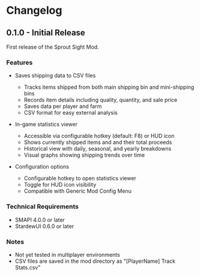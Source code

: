 # Changelog

## 0.1.0 - Initial Release
First release of the Sprout Sight Mod.

### Features
- Saves shipping data to CSV files
  - Tracks items shipped from both main shipping bin and mini-shipping bins
  - Records item details including quality, quantity, and sale price
  - Saves data per player and farm
  - CSV format for easy external analysis

- In-game statistics viewer
  - Accessible via configurable hotkey (default: F8) or HUD icon
  - Shows currently shipped items and and their total proceeds
  - Historical view with daily, seasonal, and yearly breakdowns
  - Visual graphs showing shipping trends over time

- Configuration options
  - Configurable hotkey to open statistics viewer
  - Toggle for HUD icon visibility
  - Compatible with Generic Mod Config Menu

### Technical Requirements
- SMAPI 4.0.0 or later
- StardewUI 0.6.0 or later

### Notes
- Not yet tested in multiplayer environments
- CSV files are saved in the mod directory as "[PlayerName] Track Stats.csv"
